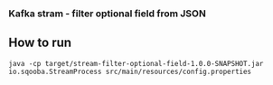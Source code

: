 ### Kafka stram - filter optional field from JSON

## How to run
```
java -cp target/stream-filter-optional-field-1.0.0-SNAPSHOT.jar io.sqooba.StreamProcess src/main/resources/config.properties
```
